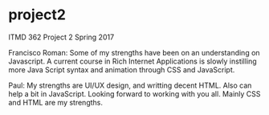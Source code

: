 # project2
ITMD 362 Project 2 Spring 2017

Francisco Roman: Some of my strengths have been on an understanding on Javascript. A current course in Rich Internet Applications is slowly instilling more Java Script syntax and animation through CSS and JavaScript.   

Paul: My strengths are UI/UX design, and writting decent HTML. Also can help a bit in JavaScript. Looking forward to working with you all. Mainly CSS and HTML are my strengths.

